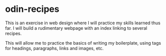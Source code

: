 # odin-recipes
This is an exercise in web design where I will practice my skills learned thus far. I will build a rudimentary webpage with an index linking to several recipes.

This will allow me to practice the basics of writing my boilerplate, using tags for headings, paragraphs, links and images, etc.
